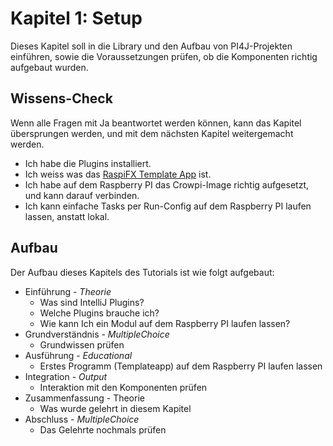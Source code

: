 # Kapitel 1: Setup

Dieses Kapitel soll in die Library und den Aufbau von PI4J-Projekten einführen, sowie 
die Voraussetzungen prüfen, ob die Komponenten richtig aufgebaut wurden.

## Wissens-Check
Wenn alle Fragen mit Ja beantwortet werden können, kann das Kapitel übersprungen werden, 
und mit dem nächsten Kapitel weitergemacht werden.
- Ich habe die Plugins installiert.
- Ich weiss was das [RaspiFX Template App](https://github.com/Pi4J/pi4j-template-javafx) ist.
- Ich habe auf dem Raspberry PI das Crowpi-Image richtig aufgesetzt, und kann darauf verbinden.
- Ich kann einfache Tasks per Run-Config auf dem Raspberry PI laufen lassen, anstatt lokal.

## Aufbau
Der Aufbau dieses Kapitels des Tutorials ist wie folgt aufgebaut:
- Einführung - *Theorie*
  - Was sind IntelliJ Plugins?
  - Welche Plugins brauche ich?
  - Wie kann Ich ein Modul auf dem Raspberry PI laufen lassen?
- Grundverständnis - *MultipleChoice*
  - Grundwissen prüfen
- Ausführung - *Educational*
  - Erstes Programm (Templateapp) auf dem Raspberry PI laufen lassen
- Integration - *Output*
  - Interaktion mit den Komponenten prüfen
- Zusammenfassung - Theorie
  - Was wurde gelehrt in diesem Kapitel
- Abschluss - *MultipleChoice*
  - Das Gelehrte nochmals prüfen